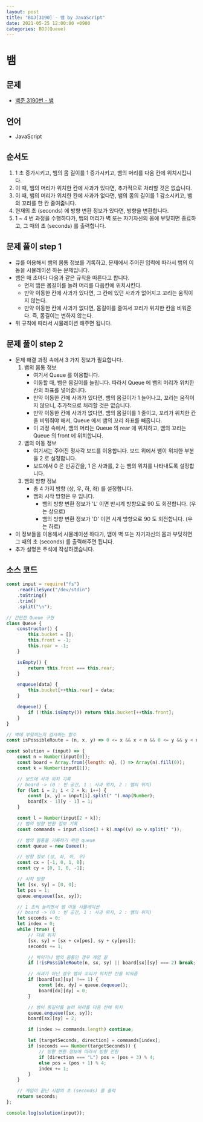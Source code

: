 ```yaml
---
layout: post
title: "BOJ[3190] - 뱀 by JavaScript"
date: 2021-05-25 12:00:00 +0900
categories: BOJ(Queue)
---
```


# 뱀

## 문제

- [백준 3190번 - 뱀](https://www.acmicpc.net/problem/3190)

## 언어

- JavaScript

## 순서도

1. 1 초 증가시키고, 뱀의 몸 길이를 1 증가시키고, 뱀의 머리를 다음 칸에 위치시킵니다.
2. 이 때, 뱀의 머리가 위치한 칸에 사과가 있다면, 추가적으로 처리할 것은 없습니다.
3. 이 때, 뱀의 머리가 위치한 칸에 사과가 없다면, 뱀의 몸의 길이를 1 감소시키고, 뱀의 꼬리를 한 칸 줄여줍니다.
4. 현재의 초 (seconds) 에 방향 변환 정보가 있다면, 방향을 변환합니다.
5. 1 ~ 4 번 과정을 수행하다가, 뱀의 머리가 벽 또는 자기자신의 몸에 부딪히면 종료하고, 그 때의 초 (seconds) 를 출력합니다.

## 문제 풀이 step 1

- 큐를 이용해서 뱀의 몸통 정보를 기록하고, 문제에서 주어진 입력에 따라서 뱀의 이동을 시뮬레이션 하는 문제입니다.
- 뱀은 매 초마다 다음과 같은 규칙을 따른다고 합니다.
  - 먼저 뱀은 몸길이를 늘려 머리를 다음칸에 위치시킨다.
  - 만약 이동한 칸에 사과가 있다면, 그 칸에 있던 사과가 없어지고 꼬리는 움직이지 않는다.
  - 만약 이동한 칸에 사과가 없다면, 몸길이를 줄여서 꼬리가 위치한 칸을 비워준다. 즉, 몸길이는 변하지 않는다.
- 위 규칙에 따라서 시뮬레이션 해주면 됩니다.

## 문제 풀이 step 2

- 문제 해결 과정 속에서 3 가지 정보가 필요합니다.
  1.  뱀의 몸통 정보
      - 여기서 Queue 를 이용합니다.
      - 이동할 때, 뱀은 몸길이를 늘립니다. 따라서 Queue 에 뱀의 머리가 위치한 칸의 좌표를 넣어줍니다.
      - 만약 이동한 칸에 사과가 있다면, 뱀의 몸길이가 1 늘어나고, 꼬리는 움직이지 않으니, 추가적으로 처리할 것은 없습니다.
      - 만약 이동한 칸에 사과가 없다면, 뱀의 몸길이를 1 줄이고, 꼬리가 위치한 칸을 비워줘야 해서, Queue 에서 뱀의 꼬리 좌표를 빼줍니다.
      - 이 과정 속에서, 뱀의 머리는 Queue 의 rear 에 위치하고, 뱀의 꼬리는 Queue 의 front 에 위치합니다.
  2.  뱀의 이동 정보
      - 여기서는 주어진 정사각 보드를 이용합니다. 보드 위에서 뱀이 위치한 부분을 2 로 설정합니다.
      - 보드에서 0 은 빈공간을, 1 은 사과를, 2 는 뱀의 위치를 나타내도록 설정합니다.
  3.  뱀의 방향 정보
      - 총 4 가지 방향 (상, 우, 하, 좌) 를 설정합니다.
      - 뱀의 시작 방향은 우 입니다.
        - 뱀의 방향 변환 정보가 'L' 이면 반시계 방향으로 90 도 회전합니다. (우는 상으로)
        - 뱀의 방향 변환 정보가 'D' 이면 시계 방향으로 90 도 회전합니다. (우는 하로)
- 이 정보들을 이용해서 시뮬레이션 하다가, 뱀이 벽 또는 자기자신의 몸과 부딪히면 그 때의 초 (seconds) 를 출력해주면 됩니다.
- 추가 설명은 주석에 작성하겠습니다.

## 소스 코드

```javascript
const input = require("fs")
	.readFileSync("/dev/stdin")
	.toString()
	.trim()
	.split("\n");

// 간단한 Queue 구현
class Queue {
	constructor() {
		this.bucket = [];
		this.front = -1;
		this.rear = -1;
	}

	isEmpty() {
		return this.front === this.rear;
	}

	enqueue(data) {
		this.bucket[++this.rear] = data;
	}

	dequeue() {
		if (!this.isEmpty()) return this.bucket[++this.front];
	}
}

// 벽에 부딪히는지 검사하는 함수
const isPossibleRoute = (n, x, y) => 0 <= x && x < n && 0 <= y && y < n;

const solution = (input) => {
	const n = Number(input[0]);
	const board = Array.from({length: n}, () => Array(n).fill(0));
	const k = Number(input[1]);

	// 보드에 사과 위치 기록
	// board -> (0 : 빈 공간, 1 : 사과 위치, 2 : 뱀의 위치)
	for (let i = 2; i < 2 + k; i++) {
		const [x, y] = input[i].split(" ").map(Number);
		board[x - 1][y - 1] = 1;
	}

	const l = Number(input[2 + k]);
	// 뱀의 방향 변환 정보 기록
	const commands = input.slice(3 + k).map((v) => v.split(" "));

	// 뱀의 몸통을 기록하기 위한 queue
	const queue = new Queue();

	// 방향 정보 (상, 좌, 하, 우)
	const cx = [-1, 0, 1, 0];
	const cy = [0, 1, 0, -1];

	// 시작 방향
	let [sx, sy] = [0, 0];
	let pos = 1;
	queue.enqueue([sx, sy]);

	// 1 초씩 늘리면서 뱀 이동 시뮬레이션
	// board -> (0 : 빈 공간, 1 : 사과 위치, 2 : 뱀의 위치)
	let seconds = 0;
	let index = 0;
	while (true) {
		// 다음 위치
		[sx, sy] = [sx + cx[pos], sy + cy[pos]];
		seconds += 1;

		// 벽이거나 뱀의 몸통인 경우 게임 끝
		if (!isPossibleRoute(n, sx, sy) || board[sx][sy] === 2) break;

		// 사과가 아닌 경우 뱀의 꼬리가 위치한 칸을 비워줌
		if (board[sx][sy] !== 1) {
			const [dx, dy] = queue.dequeue();
			board[dx][dy] = 0;
		}

		// 뱀이 몸길이를 늘려 머리를 다음 칸에 위치
		queue.enqueue([sx, sy]);
		board[sx][sy] = 2;

		if (index >= commands.length) continue;

		let [targetSeconds, direction] = commands[index];
		if (seconds === Number(targetSeconds)) {
			// 방향 변환 정보에 따라서 방향 전환
			if (direction === "L") pos = (pos + 3) % 4;
			else pos = (pos + 1) % 4;
			index += 1;
		}
	}

	// 게임이 끝난 시점의 초 (seconds) 를 출력
	return seconds;
};

console.log(solution(input));
```
